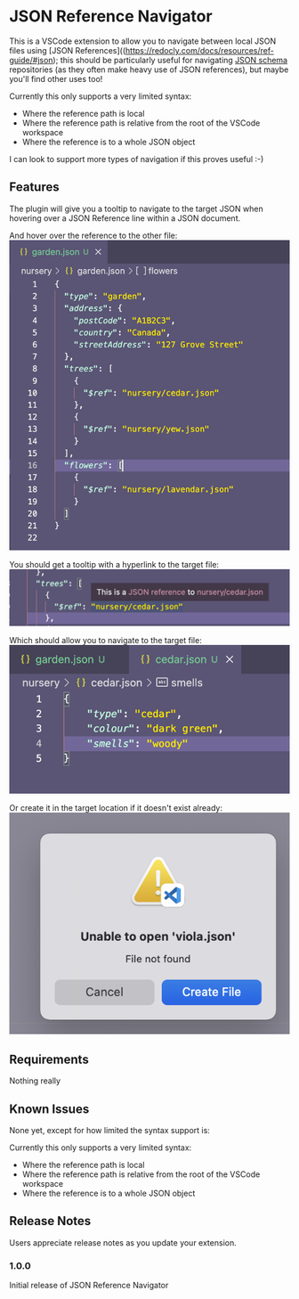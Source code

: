 # JSON Reference Navigator

This is a VSCode extension to allow you to navigate between local JSON files using [JSON References]((https://redocly.com/docs/resources/ref-guide/#json); this should be particularly useful for navigating [JSON schema](https://json-schema.org/) repositories (as they often make heavy use of JSON references), but maybe you'll find other uses too!

Currently this only supports a very limited syntax:
- Where the reference path is local
- Where the reference path is relative from the root of the VSCode workspace
- Where the reference is to a whole JSON object

I can look to support more types of navigation if this proves useful :-)

## Features

The plugin will give you a tooltip to navigate to the target JSON when hovering over a JSON Reference line within a JSON document.

And hover over the reference to the other file:
![Before Hover](https://github.com/matsoob/jsonrefnavigator/blob/main/assets/garden.png)


You should get a tooltip with a hyperlink to the target file:
![During Hover](https://github.com/matsoob/jsonrefnavigator/blob/main/assets/hovering.png)


Which should allow you to navigate to the target file:
![Navifated to Hover](https://github.com/matsoob/jsonrefnavigator/blob/main/assets/navigated.png)


Or create it in the target location if it doesn't exist already:
![File Missing](https://github.com/matsoob/jsonrefnavigator/blob/main/assets/not_found.png)

## Requirements

Nothing really

## Known Issues

None yet, except for how limited the syntax support is:

Currently this only supports a very limited syntax:
- Where the reference path is local
- Where the reference path is relative from the root of the VSCode workspace
- Where the reference is to a whole JSON object

## Release Notes

Users appreciate release notes as you update your extension.

### 1.0.0

Initial release of JSON Reference Navigator
